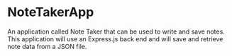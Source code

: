 # NoteTakerApp
 An application called Note Taker that can be used to write and save notes. This application will use an Express.js back end and will save and retrieve note data from a JSON file.
